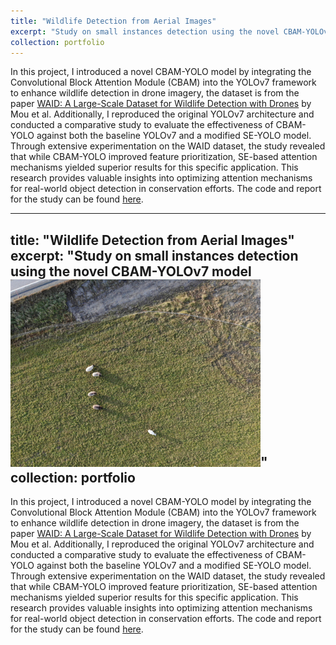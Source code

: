 ```yaml
---
title: "Wildlife Detection from Aerial Images"
excerpt: "Study on small instances detection using the novel CBAM-YOLOv7 model <br/><img src='/images/500x300.png'>"
collection: portfolio
---
```


In this project, I introduced a novel CBAM-YOLO model by integrating the Convolutional Block Attention Module (CBAM) into the YOLOv7 framework to enhance wildlife detection in drone imagery, the dataset is from the paper [WAID: A Large-Scale Dataset for Wildlife Detection with Drones](https://www.mdpi.com/2076-3417/13/18/10397) by Mou et al. Additionally, I reproduced the original YOLOv7 architecture and conducted a comparative study to evaluate the effectiveness of CBAM-YOLO against both the baseline YOLOv7 and a modified SE-YOLO model. Through extensive experimentation on the WAID dataset, the study revealed that while CBAM-YOLO improved feature prioritization, SE-based attention mechanisms yielded superior results for this specific application. This research provides valuable insights into optimizing attention mechanisms for real-world object detection in conservation efforts. The code and report for the study can be found [here](https://github.com/ynitinreddy/CBAM-YOLOv7-Wildlife-Detection-in-Drone-Imagery).


---
title: "Wildlife Detection from Aerial Images"
excerpt: "Study on small instances detection using the novel CBAM-YOLOv7 model <br/><img src='/images/cbam_yolo.jpg'>"
collection: portfolio
---

In this project, I introduced a novel CBAM-YOLO model by integrating the Convolutional Block Attention Module (CBAM) into the YOLOv7 framework to enhance wildlife detection in drone imagery, the dataset is from the paper [WAID: A Large-Scale Dataset for Wildlife Detection with Drones](https://www.mdpi.com/2076-3417/13/18/10397) by Mou et al. Additionally, I reproduced the original YOLOv7 architecture and conducted a comparative study to evaluate the effectiveness of CBAM-YOLO against both the baseline YOLOv7 and a modified SE-YOLO model. Through extensive experimentation on the WAID dataset, the study revealed that while CBAM-YOLO improved feature prioritization, SE-based attention mechanisms yielded superior results for this specific application. This research provides valuable insights into optimizing attention mechanisms for real-world object detection in conservation efforts. The code and report for the study can be found [here](https://github.com/ynitinreddy/CBAM-YOLOv7-Wildlife-Detection-in-Drone-Imagery).
